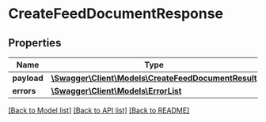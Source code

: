 # CreateFeedDocumentResponse

## Properties

Name | Type | Description | Notes
------------ | ------------- | ------------- | -------------
**payload** | [**\Swagger\Client\Models\CreateFeedDocumentResult**](CreateFeedDocumentResult.md) |  | [optional]
**errors** | [**\Swagger\Client\Models\ErrorList**](ErrorList.md) |  | [optional]

[[Back to Model list]](../../README.md#documentation-for-models) [[Back to API list]](../../README.md#documentation-for-api-endpoints) [[Back to README]](../../README.md)

